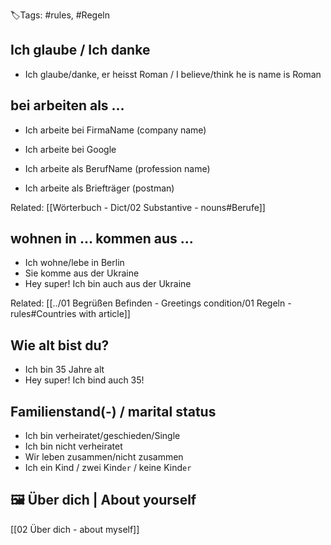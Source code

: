 🏷️Tags: #rules, #Regeln

## Ich glaube / Ich danke

- Ich glaube/danke, er heisst Roman / I believe/think he is name is Roman

## bei arbeiten als ...

- Ich arbeite bei FirmaName (company name)
- Ich arbeite bei Google

- Ich arbeite als BerufName (profession name)
- Ich arbeite als Briefträger (postman)

Related:
[[Wörterbuch - Dict/02 Substantive - nouns#Berufe]]

## wohnen in ... kommen aus ...

- Ich wohne/lebe in Berlin 
- Sie komme aus der Ukraine
- Hey super! Ich bin auch aus der Ukraine

Related:
[[../01 Begrüßen Befinden - Greetings condition/01 Regeln - rules#Countries with article]]

## Wie alt bist du?

- Ich bin 35 Jahre alt
- Hey super! Ich bind auch 35!

## Familienstand(-) / marital status

- Ich bin verheiratet/geschieden/Single
- Ich bin nicht verheiratet
- Wir leben zusammen/nicht zusammen
- Ich ein Kind / zwei Kind`er` / keine Kind`er`

## 🖼 Über dich | About yourself
[[02 Über dich - about myself]]